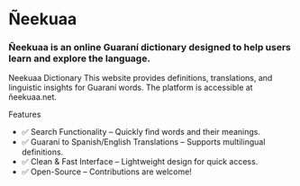 # Ñeekuaa 
### Ñeekuaa is an online Guaraní dictionary designed to help users learn and explore the language.
Neekuaa Dictionary
This website provides definitions, translations, and linguistic insights for Guaraní words. The platform is accessible at ñeekuaa.net.

Features
- ✅ Search Functionality – Quickly find words and their meanings.
- ✅ Guaraní to Spanish/English Translations – Supports multilingual definitions.
- ✅ Clean & Fast Interface – Lightweight design for quick access.
- ✅ Open-Source – Contributions are welcome!
